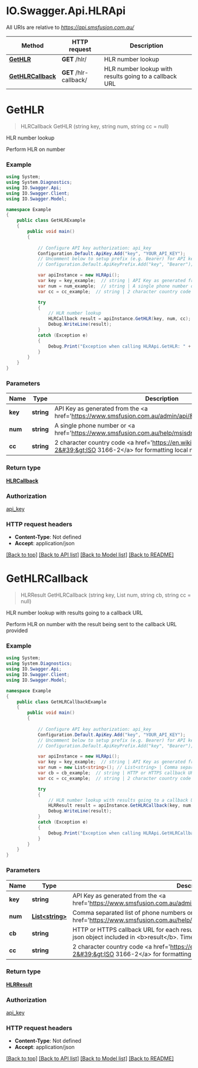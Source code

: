 # IO.Swagger.Api.HLRApi

All URIs are relative to *https://api.smsfusion.com.au/*

Method | HTTP request | Description
------------- | ------------- | -------------
[**GetHLR**](HLRApi.md#gethlr) | **GET** /hlr/ | HLR number lookup
[**GetHLRCallback**](HLRApi.md#gethlrcallback) | **GET** /hlr-callback/ | HLR number lookup with results going to a callback URL


<a name="gethlr"></a>
# **GetHLR**
> HLRCallback GetHLR (string key, string num, string cc = null)

HLR number lookup

Perform HLR on number

### Example
```csharp
using System;
using System.Diagnostics;
using IO.Swagger.Api;
using IO.Swagger.Client;
using IO.Swagger.Model;

namespace Example
{
    public class GetHLRExample
    {
        public void main()
        {
            
            // Configure API key authorization: api_key
            Configuration.Default.ApiKey.Add("key", "YOUR_API_KEY");
            // Uncomment below to setup prefix (e.g. Bearer) for API key, if needed
            // Configuration.Default.ApiKeyPrefix.Add("key", "Bearer");

            var apiInstance = new HLRApi();
            var key = key_example;  // string | API Key as generated from the <a href='https://www.smsfusion.com.au/admin/api/'>admin panel</a>
            var num = num_example;  // string | A single phone number or <a href='https://www.smsfusion.com.au/help/msisdn/'>MSDISDN</a>
            var cc = cc_example;  // string | 2 character country code <a href='https://en.wikipedia.org/wiki/ISO_3166-2'>ISO 3166-2</a> for formatting local numbers internationally (optional) 

            try
            {
                // HLR number lookup
                HLRCallback result = apiInstance.GetHLR(key, num, cc);
                Debug.WriteLine(result);
            }
            catch (Exception e)
            {
                Debug.Print("Exception when calling HLRApi.GetHLR: " + e.Message );
            }
        }
    }
}
```

### Parameters

Name | Type | Description  | Notes
------------- | ------------- | ------------- | -------------
 **key** | **string**| API Key as generated from the &lt;a href&#x3D;&#39;https://www.smsfusion.com.au/admin/api/&#39;&gt;admin panel&lt;/a&gt; | 
 **num** | **string**| A single phone number or &lt;a href&#x3D;&#39;https://www.smsfusion.com.au/help/msisdn/&#39;&gt;MSDISDN&lt;/a&gt; | 
 **cc** | **string**| 2 character country code &lt;a href&#x3D;&#39;https://en.wikipedia.org/wiki/ISO_3166-2&#39;&gt;ISO 3166-2&lt;/a&gt; for formatting local numbers internationally | [optional] 

### Return type

[**HLRCallback**](HLRCallback.md)

### Authorization

[api_key](../README.md#api_key)

### HTTP request headers

 - **Content-Type**: Not defined
 - **Accept**: application/json

[[Back to top]](#) [[Back to API list]](../README.md#documentation-for-api-endpoints) [[Back to Model list]](../README.md#documentation-for-models) [[Back to README]](../README.md)

<a name="gethlrcallback"></a>
# **GetHLRCallback**
> HLRResult GetHLRCallback (string key, List<string> num, string cb, string cc = null)

HLR number lookup with results going to a callback URL

Perform HLR on number with the result being sent to the callback URL provided

### Example
```csharp
using System;
using System.Diagnostics;
using IO.Swagger.Api;
using IO.Swagger.Client;
using IO.Swagger.Model;

namespace Example
{
    public class GetHLRCallbackExample
    {
        public void main()
        {
            
            // Configure API key authorization: api_key
            Configuration.Default.ApiKey.Add("key", "YOUR_API_KEY");
            // Uncomment below to setup prefix (e.g. Bearer) for API key, if needed
            // Configuration.Default.ApiKeyPrefix.Add("key", "Bearer");

            var apiInstance = new HLRApi();
            var key = key_example;  // string | API Key as generated from the <a href='https://www.smsfusion.com.au/admin/api/'>admin panel</a>
            var num = new List<string>(); // List<string> | Comma separated list of phone numbers or <a href='https://www.smsfusion.com.au/help/msisdn/'>MSDISDN</a>'s
            var cb = cb_example;  // string | HTTP or HTTPS callback URL for each result. The result will be sent as POST with a json object included in <b>result</b>. Timeout for callbacks is set to 30 seconds
            var cc = cc_example;  // string | 2 character country code <a href='https://en.wikipedia.org/wiki/ISO_3166-2'>ISO 3166-2</a> for formatting local numbers internationally (optional) 

            try
            {
                // HLR number lookup with results going to a callback URL
                HLRResult result = apiInstance.GetHLRCallback(key, num, cb, cc);
                Debug.WriteLine(result);
            }
            catch (Exception e)
            {
                Debug.Print("Exception when calling HLRApi.GetHLRCallback: " + e.Message );
            }
        }
    }
}
```

### Parameters

Name | Type | Description  | Notes
------------- | ------------- | ------------- | -------------
 **key** | **string**| API Key as generated from the &lt;a href&#x3D;&#39;https://www.smsfusion.com.au/admin/api/&#39;&gt;admin panel&lt;/a&gt; | 
 **num** | [**List&lt;string&gt;**](string.md)| Comma separated list of phone numbers or &lt;a href&#x3D;&#39;https://www.smsfusion.com.au/help/msisdn/&#39;&gt;MSDISDN&lt;/a&gt;&#39;s | 
 **cb** | **string**| HTTP or HTTPS callback URL for each result. The result will be sent as POST with a json object included in &lt;b&gt;result&lt;/b&gt;. Timeout for callbacks is set to 30 seconds | 
 **cc** | **string**| 2 character country code &lt;a href&#x3D;&#39;https://en.wikipedia.org/wiki/ISO_3166-2&#39;&gt;ISO 3166-2&lt;/a&gt; for formatting local numbers internationally | [optional] 

### Return type

[**HLRResult**](HLRResult.md)

### Authorization

[api_key](../README.md#api_key)

### HTTP request headers

 - **Content-Type**: Not defined
 - **Accept**: application/json

[[Back to top]](#) [[Back to API list]](../README.md#documentation-for-api-endpoints) [[Back to Model list]](../README.md#documentation-for-models) [[Back to README]](../README.md)

